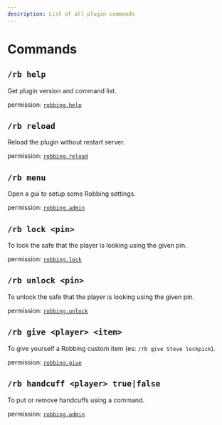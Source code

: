 ```yaml
---
description: List of all plugin commands
---
```


# Commands

## `/rb help`

Get plugin version and command list.

permission: [`robbing.help`](permissions.md#robbing.help)

## `/rb reload`

Reload the plugin without restart server.

permission: [`robbing.reload`](permissions.md#robbing.reload)

## `/rb menu`

Open a gui to setup some Robbing settings.

permission: [`robbing.admin`](permissions.md#robbing.admin)

## `/rb lock <pin>`

To lock the safe that the player is looking using the given pin.

permission: [`robbing.lock`](permissions.md#robbing.lock)

## `/rb unlock <pin>`

To unlock the safe that the player is looking using the given pin.

permission: [`robbing.unlock`](permissions.md#robbing.unlock)

## `/rb give <player> <item>`

To give yourself a Robbing custom item (es: `/rb give Steve lockpick`).

permission: [`robbing.give`](permissions.md#robbing.give)

## `/rb handcuff <player> true|false`

To put or remove handcuffs using a command.

permission: [`robbing.admin`](permissions.md#robbing.admin)
